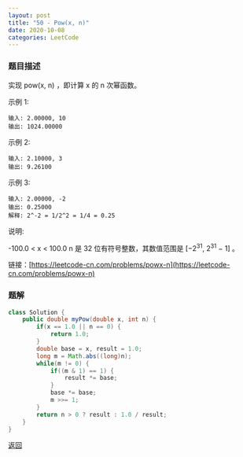 ```yaml
---
layout: post
title: "50 - Pow(x, n)"
date: 2020-10-08
categories: LeetCode
---
```


### **题目描述**
实现 pow(x, n) ，即计算 x 的 n 次幂函数。

示例 1:
```
输入: 2.00000, 10
输出: 1024.00000
```
示例 2:
```
输入: 2.10000, 3
输出: 9.26100
```
示例 3:
```
输入: 2.00000, -2
输出: 0.25000
解释: 2^-2 = 1/2^2 = 1/4 = 0.25
```
说明:

-100.0 < x < 100.0
n 是 32 位有符号整数，其数值范围是 [−2<sup>31</sup>, 2<sup>31</sup> − 1] 。


链接：[https://leetcode-cn.com/problems/powx-n](https://leetcode-cn.com/problems/powx-n)



### **题解**
``` java
class Solution {
    public double myPow(double x, int n) {
        if(x == 1.0 || n == 0) {
            return 1.0;
        }
        double base = x, result = 1.0;
        long m = Math.abs((long)n);
        while(m != 0) {
            if((m & 1) == 1) {
                result *= base;
            }
            base *= base;
            m >>= 1;
        }
        return n > 0 ? result : 1.0 / result;
    }
}
```

[返回](https://maxwell-blog.cn/leetcode/2020/10/08/leetcode.html)